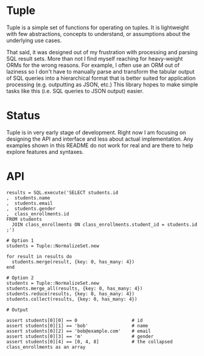 # Tuple

Tuple is a simple set of functions for operating on tuples. It is lightweight with few abstractions, concepts to understand, or assumptions about the underlying use cases.

That said, it was designed out of my frustration with processing and parsing SQL result sets. More than not I find myself reaching for heavy-weight ORMs for the wrong reasons. For example, I often use an ORM out of laziness so I don't have to manually parse and transform the tabular output of SQL queries into a hierarchical format that is better suited for application processing (e.g. outputting as JSON, etc.) This library hopes to make simple tasks like this (i.e. SQL queries to JSON output) easier.

# Status

Tuple is in very early stage of development. Right now I am focusing on designing the API and interface and less about actual implementation. Any examples shown in this README do not work for real and are there to help explore features and syntaxes.


# API



    results = SQL.execute('SELECT students.id
    ,  students.name
    ,  students.email
    ,  students.gender
    ,  class_enrollments.id
    FROM students
      JOIN class_enrollments ON class_enrollments.student_id = students.id
    ;')
    
    # Option 1
    students = Tuple::NormalizeSet.new
    
    for result in results do
      students.merge(result, {key: 0, has_many: 4})
    end
    
    # Option 2
    students = Tuple::NormalizeSet.new
    students.merge_all(results, {key: 0, has_many: 4})
    students.reduce(results, {key: 0, has_many: 4})
    students.collect(results, {key: 0, has_many: 4})
    
    # Output
    
    assert students[0][0] == 0                    # id
    assert students[0][1] == 'bob'                # name
    assert students[0][2] == 'bob@example.com'    # email
    assert students[0][3] == 'm'                  # gender
    assert students[0][4] == [0, 4, 8]            # the collapsed class_enrollments as an array
    

    



